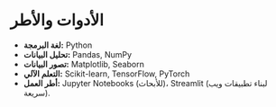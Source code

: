 # الأدوات والأطر

* **لغة البرمجة:** Python
* **تحليل البيانات:** Pandas, NumPy
* **تصور البيانات:** Matplotlib, Seaborn
* **التعلم الآلي:** Scikit-learn, TensorFlow, PyTorch
* **أطر العمل:** Jupyter Notebooks (للأبحاث)، Streamlit (لبناء تطبيقات ويب سريعة).
